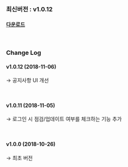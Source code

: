 ### 최신버전 :  v1.0.12

#### [다운로드](https://xyuditqzezxs1008973.cdn.ntruss.com/sdk/GamePotSDK_Android_1106.zip)

<br/>

### Change Log

#### v1.0.12 (2018-11-06)

→ 공지사항 UI 개선

<br/>

#### v1.0.11 (2018-11-05)

→ 로그인 시 점검/업데이트 여부를 체크하는 기능 추가

<br/>

#### v1.0.0 (2018-10-26)

→ 최초 버전

